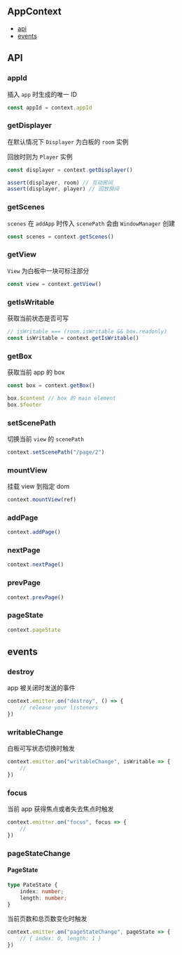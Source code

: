 ## AppContext

- [api](#api)
- [events](#events)

<h2 id="api">API</h2>

### appId

插入 `app` 时生成的唯一 ID

```ts
const appId = context.appId
```

### getDisplayer

在默认情况下 `Displayer` 为白板的 `room` 实例

回放时则为 `Player` 实例

```ts
const displayer = context.getDisplayer()

assert(displayer, room) // 互动房间
assert(displayer, player) // 回放房间
```

### getScenes

`scenes` 在 `addApp` 时传入 `scenePath` 会由 `WindowManager` 创建

```ts
const scenes = context.getScenes()
```

### getView

`View` 为白板中一块可标注部分

```ts
const view = context.getView()
```

### getIsWritable

获取当前状态是否可写

```ts
// isWritable === (room.isWritable && box.readonly)
const isWritable = context.getIsWritable()
```

### getBox

获取当前 app 的 box

```ts
const box = context.getBox()

box.$content // box 的 main element
box.$footer
```

### setScenePath

切换当前 `view` 的 `scenePath`

```ts
context.setScenePath("/page/2")
```

### mountView

挂载 view 到指定 dom

```ts
context.mountView(ref)
```

### addPage

```ts
context.addPage()
```

### nextPage

```ts
context.nextPage()
```

### prevPage

```ts
context.prevPage()
```

### pageState

```ts
context.pageState
```


<h2 id="events">events</h2>

### destroy

app 被关闭时发送的事件

```ts
context.emitter.on("destroy", () => {
    // release your listeners
})
```

### writableChange

白板可写状态切换时触发

```ts
context.emitter.on("writableChange", isWritable => {
    //
})
```

### focus

当前 app 获得焦点或者失去焦点时触发

```ts
context.emitter.on("focus", focus => {
    //
})
```


### pageStateChange

#### PageState

```ts
type PateState {
    index: number;
    length: number;
}
```

当前页数和总页数变化时触发

```ts
context.emitter.on("pageStateChange", pageState => {
    // { index: 0, length: 1 }
})
```
